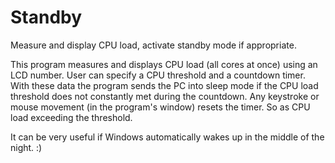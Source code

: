 # Standby
Measure and display CPU load, activate standby mode if appropriate.

This program measures and displays CPU load (all cores at once) using an LCD number. User can specify a CPU threshold and a countdown timer. With these data the program sends the PC into sleep mode if the CPU load threshold does not constantly met during the countdown. Any keystroke or mouse movement (in the program's window) resets the timer. So as CPU load exceeding the threshold.

It can be very useful if Windows automatically wakes up in the middle of the night. :)
